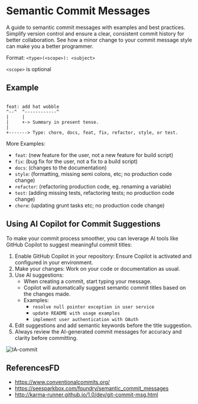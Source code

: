 # Semantic Commit Messages

A guide to semantic commit messages with examples and best practices. Simplify version control and ensure a clear, consistent commit history for better collaboration.
See how a minor change to your commit message style can make you a better programmer.

Format: `<type>(<scope>): <subject>`

`<scope>` is optional

## Example

```![IA-commit](https://github.com/user-attachments/assets/51b0a6dc-5341-43fc-97ae-bdd8ab9f1111)

feat: add hat wobble
^--^  ^------------^
|     |
|     +-> Summary in present tense.
|
+-------> Type: chore, docs, feat, fix, refactor, style, or test.
```

More Examples:

- `feat`: (new feature for the user, not a new feature for build script)
- `fix`: (bug fix for the user, not a fix to a build script)
- `docs`: (changes to the documentation)
- `style`: (formatting, missing semi colons, etc; no production code change)
- `refactor`: (refactoring production code, eg. renaming a variable)
- `test`: (adding missing tests, refactoring tests; no production code change)
- `chore`: (updating grunt tasks etc; no production code change)

## Using AI Copilot for Commit Suggestions

To make your commit process smoother, you can leverage AI tools like GitHub Copilot to suggest meaningful commit titles:

1. Enable GitHub Copilot in your repository: Ensure Copilot is activated and configured in your environment.
2. Make your changes: Work on your code or documentation as usual.
3. Use AI suggestions:
   - When creating a commit, start typing your message.
   - Copilot will automatically suggest semantic commit titles based on the changes made.
   - Examples:
     - `resolve null pointer exception in user service`
     - `update README with usage examples`
     - `implement user authentication with OAuth`
4. Edit suggestions and add semantic keywords before the title suggestion.
5. Always review the AI-generated commit messages for accuracy and clarity before committing.

![IA-commit](https://github.com/user-attachments/assets/45ab87be-296e-402f-a4a1-cd1f99e3645a)

## ReferencesFD

- https://www.conventionalcommits.org/
- https://seesparkbox.com/foundry/semantic_commit_messages
- http://karma-runner.github.io/1.0/dev/git-commit-msg.html
